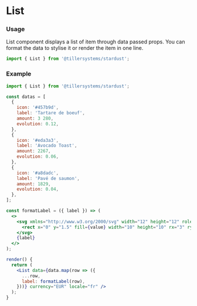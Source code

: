 # List

### Usage

List component displays a list of item through data passed props.
You can format the data to stylise it or render the item in one line.

```jsx
import { List } from '@tillersystems/stardust';
```

<!-- STORY -->

<!-- PROPS -->

### Example

```jsx
import { List } from '@tillersystems/stardust';

const datas = [
  {
    icon: '#457b9d',
    label: 'Tartare de boeuf',
    amount: 3 280,
    evolution: 0.12,
  },
  {
    icon: '#eda3a3',
    label: 'Avocado Toast',
    amount: 2267,
    evolution: 0.06,
  },
  {
    icon: '#a8dadc',
    label: 'Pavé de saumon',
    amount: 1829,
    evolution: 0.04,
  },
];

const formatLabel = ({ label }) => (
  <>
    <svg xmlns="http://www.w3.org/2000/svg" width="12" height="12" role="presentation">
      <rect x="0" y="1.5" fill={value} width="10" height="10" rx="3" ry="3" />
    </svg>
    {label}
  </>
);

render() {
  return (
    <List data={data.map(row => ({
      ...row,
      label: formatLabel(row),
    }))} currency="EUR" locale="fr" />
  );
}
```
